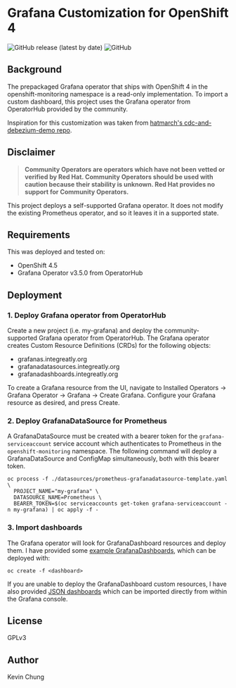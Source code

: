 # Grafana Customization for OpenShift 4

![GitHub release (latest by date)](https://img.shields.io/github/v/release/kevchu3/openshift4-grafana?color=blue&style=plastic)
![GitHub](https://img.shields.io/github/license/kevchu3/openshift4-grafana?color=blue&style=plastic)

## Background

The prepackaged Grafana operator that ships with OpenShift 4 in the openshift-monitoring namespace is a read-only implementation.  To import a custom dashboard, this project uses the Grafana operator from OperatorHub provided by the community.

Inspiration for this customization was taken from [hatmarch's cdc-and-debezium-demo repo].

## Disclaimer
> **Community Operators are operators which have not been vetted or verified by Red Hat. Community Operators should be used with caution because their stability is unknown. Red Hat provides no support for Community Operators.**

This project deploys a self-supported Grafana operator.  It does not modify the existing Prometheus operator, and so it leaves it in a supported state.

## Requirements

This was deployed and tested on:
* OpenShift 4.5
* Grafana Operator v3.5.0 from OperatorHub

## Deployment

### 1. Deploy Grafana operator from OperatorHub

Create a new project (i.e. my-grafana) and deploy the community-supported Grafana operator from OperatorHub.  The Grafana operator creates Custom Resource Definitions (CRDs) for the following objects:
* grafanas.integreatly.org
* grafanadatasources.integreatly.org
* grafanadashboards.integreatly.org

To create a Grafana resource from the UI, navigate to Installed Operators -> Grafana Operator -> Grafana -> Create Grafana.  Configure your Grafana resource as desired, and press Create.

### 2. Deploy GrafanaDataSource for Prometheus

A GrafanaDataSource must be created with a bearer token for the `grafana-serviceaccount` service account which authenticates to Prometheus in the `openshift-monitoring` namespace.  The following command will deploy a GrafanaDataSource and ConfigMap simultaneously, both with this bearer token.

```
oc process -f ./datasources/prometheus-grafanadatasource-template.yaml \
  PROJECT_NAME="my-grafana" \
  DATASOURCE_NAME=Prometheus \
  BEARER_TOKEN=$(oc serviceaccounts get-token grafana-serviceaccount -n my-grafana) | oc apply -f -
```

### 3. Import dashboards

The Grafana operator will look for GrafanaDashboard resources and deploy them.  I have provided some [example GrafanaDashboards], which can be deployed with:

```
oc create -f <dashboard>
```

If you are unable to deploy the GrafanaDashboard custom resources, I have also provided [JSON dashboards] which can be imported directly from within the Grafana console.


## License

GPLv3

## Author

Kevin Chung

[hatmarch's cdc-and-debezium-demo repo]: https://github.com/hatmarch/cdc-and-debezium-demo#custom-grafana-dashboard-for-debezium
[this script]: https://github.com/hatmarch/cdc-and-debezium-demo/blob/master/scripts/04-setup-custom-grafana.sh
[example GrafanaDashboards]: ./dashboards/crds/
[JSON dashboards]: ./dashboards/json_raw/

